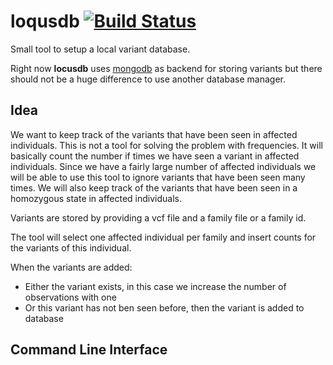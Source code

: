 # loqusdb [![Build Status][travis-image]][travis-url] 

Small tool to setup a local variant database.

Right now **locusdb** uses [mongodb][mongodb] as backend for 
storing variants but there should not be a huge difference to use another
database manager.

## Idea ##

We want to keep track of the variants that have been seen in affected individuals.
This is not a tool for solving the problem with frequencies.
It will basically count the number if times we have seen a variant in affected individuals.
Since we have a fairly large number of affected individuals we will be able to use this tool to ignore variants that have been seen many times.
We will also keep track of the variants that have been seen in a homozygous state in affected individuals. 

Variants are stored by providing a vcf file and a family file or a family id.

The tool will select one affected individual per family and insert counts for the variants of this individual.

When the variants are added:

- Either the variant exists, in this case we increase the number of observations with one
- Or this variant has not ben seen before, then the variant is added to database


## Command Line Interface ##





[travis-url]: https://travis-ci.org/moonso/loqusdb?branch=master
[travis-image]: https://img.shields.io/travis/moonso/loqusdb/master.svg?style=flat-square
[mongodb]: https://www.mongodb.org
